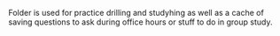 Folder is used for practice drilling and studyhing as well as a cache of saving questions to ask during office hours
or stuff to do in group study.